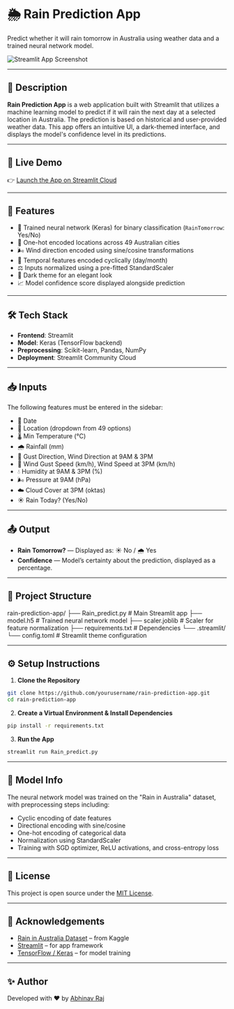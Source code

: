 # 🌦️ Rain Prediction App

Predict whether it will rain tomorrow in Australia using weather data and a trained neural network model.

![Streamlit App Screenshot](https://user-images.githubusercontent.com/yourusername/demo-screenshot.png) <!-- Optional: Add screenshot -->

---

## 📝 Description

**Rain Prediction App** is a web application built with Streamlit that utilizes a machine learning model to predict if it will rain the next day at a selected location in Australia. The prediction is based on historical and user-provided weather data. This app offers an intuitive UI, a dark-themed interface, and displays the model's confidence level in its predictions.

---

## 🚀 Live Demo

👉 [Launch the App on Streamlit Cloud](https://your-streamlit-url.streamlit.app)

---

## 🔧 Features

- 🧠 Trained neural network (Keras) for binary classification (`RainTomorrow`: Yes/No)
- 📍 One-hot encoded locations across 49 Australian cities
- 🌬️ Wind direction encoded using sine/cosine transformations
- 📆 Temporal features encoded cyclically (day/month)
- ⚖️ Inputs normalized using a pre-fitted StandardScaler
- 🌙 Dark theme for an elegant look
- 📈 Model confidence score displayed alongside prediction

---

## 🛠️ Tech Stack

- **Frontend**: Streamlit
- **Model**: Keras (TensorFlow backend)
- **Preprocessing**: Scikit-learn, Pandas, NumPy
- **Deployment**: Streamlit Community Cloud

---

## 📥 Inputs

The following features must be entered in the sidebar:

- 📅 Date
- 📍 Location (dropdown from 49 options)
- 🌡️ Min Temperature (°C)
- 🌧️ Rainfall (mm)
- 🧭 Gust Direction, Wind Direction at 9AM & 3PM
- 💨 Wind Gust Speed (km/h), Wind Speed at 3PM (km/h)
- 💧 Humidity at 9AM & 3PM (%)
- 🌬️ Pressure at 9AM (hPa)
- ☁️ Cloud Cover at 3PM (oktas)
- ☀️ Rain Today? (Yes/No)

---

## 📤 Output

- **Rain Tomorrow?** — Displayed as: ☀️ No / 🌧️ Yes  
- **Confidence** — Model’s certainty about the prediction, displayed as a percentage.

---

## 📂 Project Structure



rain-prediction-app/
├── Rain\_predict.py             # Main Streamlit app
├── model.h5                    # Trained neural network model
├── scaler.joblib               # Scaler for feature normalization
├── requirements.txt            # Dependencies
└── .streamlit/
└── config.toml             # Streamlit theme configuration



---

## ⚙️ Setup Instructions

1. **Clone the Repository**
```bash
git clone https://github.com/yourusername/rain-prediction-app.git
cd rain-prediction-app
```

2. **Create a Virtual Environment & Install Dependencies**

```bash
pip install -r requirements.txt
```

3. **Run the App**

```bash
streamlit run Rain_predict.py
```

---

## 🧠 Model Info

The neural network model was trained on the "Rain in Australia" dataset, with preprocessing steps including:

* Cyclic encoding of date features
* Directional encoding with sine/cosine
* One-hot encoding of categorical data
* Normalization using StandardScaler
* Training with SGD optimizer, ReLU activations, and cross-entropy loss

---

## 📜 License

This project is open source under the [MIT License](LICENSE).

---

## 🙌 Acknowledgements

* [Rain in Australia Dataset](https://www.kaggle.com/datasets/jsphyg/weather-dataset-rattle-package) – from Kaggle
* [Streamlit](https://streamlit.io/) – for app framework
* [TensorFlow / Keras](https://www.tensorflow.org/) – for model training

---

## ✨ Author

Developed with ❤️ by [Abhinav Raj](https://github.com/ARJ010)



